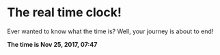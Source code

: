 # The real time clock!

Ever wanted to know what the time is? Well, your journey is about to end!

**The time is Nov 25, 2017, 07:47**